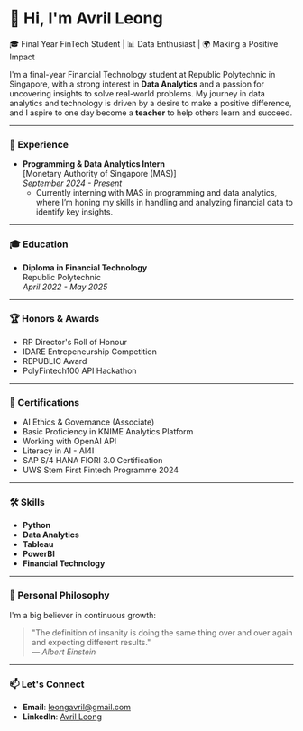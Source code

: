 # 👋 Hi, I'm Avril Leong

🎓 Final Year FinTech Student | 📊 Data Enthusiast | 🌍 Making a Positive Impact

I'm a final-year Financial Technology student at Republic Polytechnic in Singapore, with a strong interest in **Data Analytics** and a passion for uncovering insights to solve real-world problems. My journey in data analytics and technology is driven by a desire to make a positive difference, and I aspire to one day become a **teacher** to help others learn and succeed.

---

### 💼 Experience
- **Programming & Data Analytics Intern**  
  [Monetary Authority of Singapore (MAS)]  
  *September 2024 - Present*  
  - Currently interning with MAS in programming and data analytics, where I’m honing my skills in handling and analyzing financial data to identify key insights.

---

### 🎓 Education
- **Diploma in Financial Technology**  
  Republic Polytechnic  
  *April 2022 - May 2025*  

---

### 🏆 Honors & Awards
- RP Director's Roll of Honour
- IDARE Entrepeneurship Competition
- REPUBLIC Award
- PolyFintech100 API Hackathon

---

### 📜 Certifications
- AI Ethics & Governance (Associate)
- Basic Proficiency in KNIME Analytics Platform
- Working with OpenAI API
- Literacy in AI - AI4I
- SAP S/4 HANA FIORI 3.0 Certification
- UWS Stem First Fintech Programme 2024

---

### 🛠 Skills
- **Python**
- **Data Analytics**
- **Tableau**
- **PowerBI**
- **Financial Technology**

---

### 🌱 Personal Philosophy
I'm a big believer in continuous growth:  
> "The definition of insanity is doing the same thing over and over again and expecting different results."  
> — *Albert Einstein*

---

### 📫 Let's Connect
- **Email**: [leongavril@gmail.com](mailto:leongavril@gmail.com)
- **LinkedIn**: [Avril Leong](https://www.linkedin.com/in/avril-leong)
